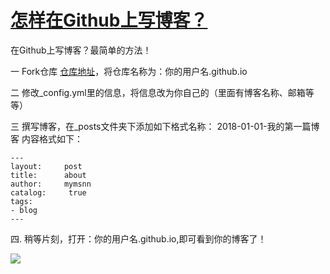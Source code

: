 # [怎样在Github上写博客？](https://github.com/myogg/meek/issues/87)

在Github上写博客？最简单的方法！

一 Fork仓库 [仓库地址](https://github.com/baotiao/baotiao.github.com)，将仓库名称为：你的用户名.github.io

二 修改_config.yml里的信息，将信息改为你自己的（里面有博客名称、邮箱等等）

三 撰写博客，在_posts文件夹下添加如下格式名称：
    2018-01-01-我的第一篇博客
	内容格式如下：
>
	---
    layout:     post
    title:      about
    author:     mymsnn
    catalog: 	 true
    tags:
    - blog
    ---
	
四. 稍等片刻，打开：你的用户名.github.io,即可看到你的博客了！

![](https://pic.imgdb.cn/item/66a8f966d9c307b7e94b088d.png)